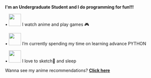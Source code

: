 **I'm an Undergraduate Student and I do programming for fun!!!**

•  <img src="https://media.giphy.com/media/J6JazAkCVLId91L4yM/giphy.gif" width="40" height="40" /> I watch anime and play games 🎮
   
•  <img src="https://media.giphy.com/media/Ws6T5PN7wHv3cY8xy8/giphy.gif" width="40" height="40" /> I’m currently spending my time on learning advance PYTHON
  
•  <img src="https://media.giphy.com/media/VhtSLWxOQOGdFfGTTa/giphy.gif" width="40" height="40" /> I love to sketch🎨 and sleep

   Wanna see my anime recommendations? [**Click here**](https://github.com/ph03iA/Anime-List)

